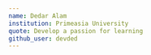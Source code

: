 ```yaml
---
name: Dedar Alam
institution: Primeasia University
quote: Develop a passion for learning
github_user: devded
---
```

